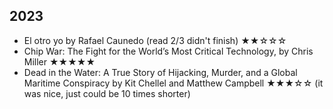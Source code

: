 ## 2023

* El otro yo by Rafael Caunedo (read 2/3 didn't finish) ★★☆☆☆
* Chip War: The Fight for the World’s Most Critical Technology, by Chris Miller ★★★★★
* Dead in the Water: A True Story of Hijacking, Murder, and a Global Maritime Conspiracy by Kit Chellel and Matthew Campbell ★★★☆☆ (it was nice, just could be 10 times shorter)

